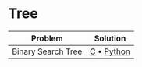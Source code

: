 # Tree

|Problem|Solution|
|-|-|
|Binary Search Tree|[C](./binary_search_tree.c) &bull; [Python](./BinarySearchTree.py)|
